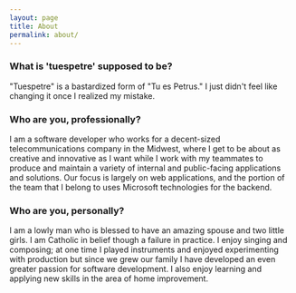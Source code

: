 ```yaml
---
layout: page
title: About
permalink: about/
---
```


### What is 'tuespetre' supposed to be?

"Tuespetre" is a bastardized form of "Tu es Petrus." I just didn't feel like changing it once I realized my mistake. 

### Who are you, professionally?

I am a software developer who works for a decent-sized telecommunications company in the Midwest, 
where I get to be about as creative and innovative as I want while I work with my teammates to 
produce and maintain a variety of internal and public-facing applications and solutions. Our focus is 
largely on web applications, and the portion of the team that I belong to uses Microsoft technologies for the backend.

### Who are you, personally?

I am a lowly man who is blessed to have an amazing spouse and two little girls. 
I am Catholic in belief though a failure in practice. I enjoy singing and composing; 
at one time I played instruments and enjoyed experimenting with production but since 
we grew our family I have developed an even greater passion for software development. 
I also enjoy learning and applying new skills in the area of home improvement.
